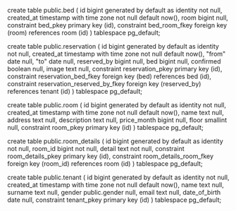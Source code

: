 create table
public.bed (
id bigint generated by default as identity not null,
created_at timestamp with time zone not null default now(),
room bigint null,
constraint bed_pkey primary key (id),
constraint bed_room_fkey foreign key (room) references room (id)
) tablespace pg_default;

create table
public.reservation (
id bigint generated by default as identity not null,
created_at timestamp with time zone not null default now(),
"from" date null,
"to" date null,
reserved_by bigint null,
bed bigint null,
confirmed boolean null,
image text null,
constraint reservation_pkey primary key (id),
constraint reservation_bed_fkey foreign key (bed) references bed (id),
constraint reservation_reserved_by_fkey foreign key (reserved_by) references tenant (id)
) tablespace pg_default;

create table
public.room (
id bigint generated by default as identity not null,
created_at timestamp with time zone not null default now(),
name text null,
address text null,
description text null,
price_month bigint null,
floor smallint null,
constraint room_pkey primary key (id)
) tablespace pg_default;

create table
public.room_details (
id bigint generated by default as identity not null,
room_id bigint not null,
detail text not null,
constraint room_details_pkey primary key (id),
constraint room_details_room_fkey foreign key (room_id) references room (id)
) tablespace pg_default;

create table
public.tenant (
id bigint generated by default as identity not null,
created_at timestamp with time zone not null default now(),
name text null,
surname text null,
gender public.gender null,
email text null,
date_of_birth date null,
constraint tenant_pkey primary key (id)
) tablespace pg_default;